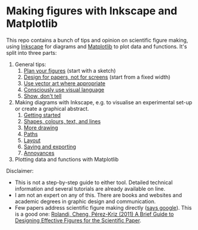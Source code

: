 # Making figures with Inkscape and Matplotlib

This repo contains a bunch of tips and opinion on scientific figure making, using [Inkscape](https://inkscape.org/) for diagrams and [Matplotlib](https://matplotlib.org/) to plot data and functions.
It's split into three parts:

1. General tips:
   1. [Plan your figures](1-1-have-a-plan.md) (start with a sketch)
   2. [Design for papers, not for screens](1-2-design-for-papers.md) (start from a fixed width)
   3. [Use vector art where appropriate](https://nbviewer.org/github/MichaelClerx/making-figures/blob/main/1-3-vector-and-raster.ipynb)
   4. [Consciously use visual language](https://nbviewer.org/github/MichaelClerx/making-figures/blob/main/1-4-visual-language.ipynb)
   5. [Show, don't tell](https://nbviewer.org/github/MichaelClerx/making-figures/blob/main/1-5-show-and-tell.ipynb)
2. Making diagrams with Inkscape, e.g. to visualise an experimental set-up or create a graphical abstract.
   1. [Getting started](2-1-getting-started.md)
   2. [Shapes, colours, text, and lines](2-2-shapes-colours-lines.md)
   3. [More drawing](2-3-more-drawing.md)
   4. [Paths](2-4-paths.md)
   5. [Layout](2-5-layout.md)
   6. [Saving and exporting](2-5-save-and-export.md)
   7. [Annoyances](2-5-annoyances.md)
3. Plotting data and functions with Matplotlib

Disclaimer: 
- This is not a step-by-step guide to either tool. Detailed technical information and several tutorials are already available on line.
- I am not an expert on any of this. There are books and websites and academic degrees in graphic design and communication.
- Few papers address scientific figure making directly ([says google](https://scholar.google.com/scholar?q=scientific+figures)).
  This is a good one: [Rolandi, Cheng, Pérez-Kriz (2011) A Brief Guide to Designing Effective Figures for the Scientific Paper](https://doi.org/10.1002/adma.201102518).
